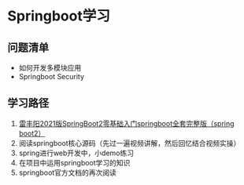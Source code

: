 # Springboot学习

## 问题清单

- 如何开发多模块应用
- Springboot Security

## 学习路径

1. [雷丰阳2021版SpringBoot2零基础入门springboot全套完整版（spring boot2）](https://www.bilibili.com/video/BV19K4y1L7MT)
2. 阅读springboot核心源码（先过一遍视频讲解，然后回忆结合视频实操）
3. spring进行web开发中，小demo练习
4. 在项目中运用springboot学习的知识
5. springboot官方文档的再次阅读

